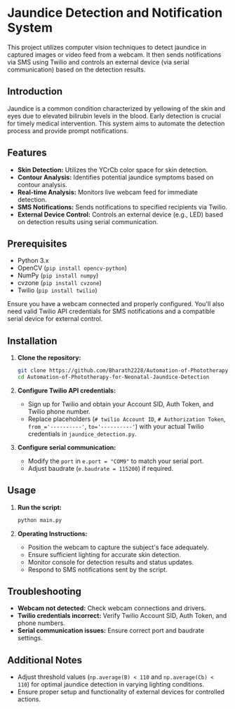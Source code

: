 # Jaundice Detection and Notification System

This project utilizes computer vision techniques to detect jaundice in captured images or video feed from a webcam. It then sends notifications via SMS using Twilio and controls an external device (via serial communication) based on the detection results.

## Introduction

Jaundice is a common condition characterized by yellowing of the skin and eyes due to elevated bilirubin levels in the blood. Early detection is crucial for timely medical intervention. This system aims to automate the detection process and provide prompt notifications.

## Features

- **Skin Detection:** Utilizes the YCrCb color space for skin detection.
- **Contour Analysis:** Identifies potential jaundice symptoms based on contour analysis.
- **Real-time Analysis:** Monitors live webcam feed for immediate detection.
- **SMS Notifications:** Sends notifications to specified recipients via Twilio.
- **External Device Control:** Controls an external device (e.g., LED) based on detection results using serial communication.

## Prerequisites

- Python 3.x
- OpenCV (`pip install opencv-python`)
- NumPy (`pip install numpy`)
- cvzone (`pip install cvzone`)
- Twilio (`pip install twilio`)

Ensure you have a webcam connected and properly configured. You'll also need valid Twilio API credentials for SMS notifications and a compatible serial device for external control.

## Installation

1. **Clone the repository:**
   ```bash
   git clone https://github.com/Bharath2228/Automation-of-Phototherapy-for-Neonatal-Jaundice-Detection.git
   cd Automation-of-Phototherapy-for-Neonatal-Jaundice-Detection
   ```

2. **Configure Twilio API credentials:**
   - Sign up for Twilio and obtain your Account SID, Auth Token, and Twilio phone number.
   - Replace placeholders (`# twilio Account ID`, `# Authorization Token`, `from_='----------'`, `to='----------'`) with your actual Twilio credentials in `jaundice_detection.py`.

3. **Configure serial communication:**
   - Modify the `port` in `e.port = "COM9"` to match your serial port.
   - Adjust baudrate (`e.baudrate = 115200`) if required.

## Usage

1. **Run the script:**
   ```bash
   python main.py
   ```

2. **Operating Instructions:**
   - Position the webcam to capture the subject's face adequately.
   - Ensure sufficient lighting for accurate skin detection.
   - Monitor console for detection results and status updates.
   - Respond to SMS notifications sent by the script.

## Troubleshooting

- **Webcam not detected:** Check webcam connections and drivers.
- **Twilio credentials incorrect:** Verify Twilio Account SID, Auth Token, and phone numbers.
- **Serial communication issues:** Ensure correct port and baudrate settings.

## Additional Notes

- Adjust threshold values (`np.average(B) < 110` and `np.average(Cb) < 110`) for optimal jaundice detection in varying lighting conditions.
- Ensure proper setup and functionality of external devices for controlled actions.
